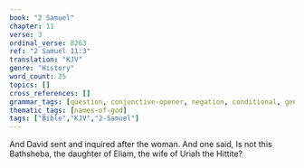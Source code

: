 ```yaml
---
book: "2 Samuel"
chapter: 11
verse: 3
ordinal_verse: 8263
ref: "2 Samuel 11:3"
translation: "KJV"
genre: "History"
word_count: 25
topics: []
cross_references: []
grammar_tags: [question, conjunctive-opener, negation, conditional, genealogy-structure]
thematic_tags: [names-of-god]
tags: ["Bible","KJV","2-Samuel"]
---
```

And David sent and inquired after the woman. And one said, Is not this Bathsheba, the daughter of Eliam, the wife of Uriah the Hittite?
